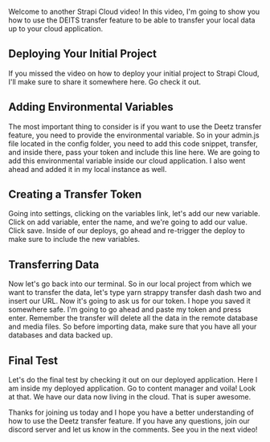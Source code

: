 

Welcome to another Strapi Cloud video! In this video, I'm going to show you how to use the DEITS transfer feature to be able to transfer your local data up to your cloud application. 

## Deploying Your Initial Project
If you missed the video on how to deploy your initial project to Strapi Cloud, I'll make sure to share it somewhere here. Go check it out. 

## Adding Environmental Variables
The most important thing to consider is if you want to use the Deetz transfer feature, you need to provide the environmental variable. So in your admin.js file located in the config folder, you need to add this code snippet, transfer, and inside there, pass your token and include this line here. We are going to add this environmental variable inside our cloud application. I also went ahead and added it in my local instance as well.

## Creating a Transfer Token
Going into settings, clicking on the variables link, let's add our new variable. Click on add variable, enter the name, and we're going to add our value. Click save. Inside of our deploys, go ahead and re-trigger the deploy to make sure to include the new variables. 

## Transferring Data
Now let's go back into our terminal. So in our local project from which we want to transfer the data, let's type yarn strappy transfer dash dash two and insert our URL. Now it's going to ask us for our token. I hope you saved it somewhere safe. I'm going to go ahead and paste my token and press enter. Remember the transfer will delete all the data in the remote database and media files. So before importing data, make sure that you have all your databases and data backed up. 

## Final Test
Let's do the final test by checking it out on our deployed application. Here I am inside my deployed application. Go to content manager and voila! Look at that. We have our data now living in the cloud. That is super awesome. 

Thanks for joining us today and I hope you have a better understanding of how to use the Deetz transfer feature. If you have any questions, join our discord server and let us know in the comments. See you in the next video!